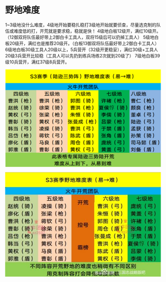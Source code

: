 # 野地难度

1~3级地没什么难度，4级地开始要稳扎稳打3级地开始就要侦查，尽量选克制的队伍或难度低的打，开荒就是要求稳，稳就是快！ 4级地白板12级开，满红10级开。（12御双将队伍最好带上2御白卡工具人，双将15级后可以扔掉工具人） 5级地白板20级开，满红也是推荐20级开。（白板13御双将队伍最好带上2御白卡工具人） 6级地白板30级工具人20级以上，5兵营开（32级开更稳妥），满红30级+工具人20级3兵营开比较稳（工具人可以先扔到练兵场练2次就到20级了） 7级地白板39级10兵营开，满红37级8兵营开。

![image-20250315002738431](images/image-20250315002738431.png)

![image-20250315002745206](images/image-20250315002745206.png)
